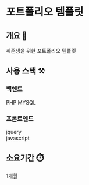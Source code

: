 # 포트폴리오 템플릿

## 개요 📌
취준생을 위한 포트폴리오 템플릿

## 사용 스택 ⚒️

### 백엔드
PHP
MYSQL

### 프론트엔드
jquery<br>
javascript<br>

## 소요기간 ⏱️
1개월
